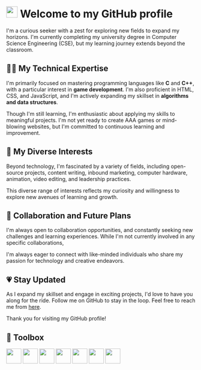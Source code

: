 # <img src="https://raw.githubusercontent.com/MartinHeinz/MartinHeinz/master/wave.gif" width="30px"> Welcome to my GitHub profile

I'm a curious seeker with a zest for exploring new fields to expand my horizons. I'm currently completing my university degree in Computer Science Engineering (CSE), but my learning journey extends beyond the classroom.

## 👨‍💻 My Technical Expertise

I'm primarily focused on mastering programming languages like **C** and **C++**, with a particular interest in **game development**. I'm also proficient in HTML, CSS, and JavaScript, and I'm actively expanding my skillset in **algorithms and data structures**.

Though I'm still learning, I'm enthusiastic about applying my skills to meaningful projects. I'm not yet ready to create AAA games or mind-blowing websites, but I'm committed to continuous learning and improvement.

## 🍱 My Diverse Interests

Beyond technology, I'm fascinated by a variety of fields, including open-source projects, content writing, inbound marketing, computer hardware, animation, video editing, and leadership practices. 

This diverse range of interests reflects my curiosity and willingness to explore new avenues of learning and growth.

## 🤝 Collaboration and Future Plans

I'm always open to collaboration opportunities, and constantly seeking new challenges and learning experiences. While I'm not currently involved in any specific collaborations, 

I'm always eager to connect with like-minded individuals who share my passion for technology and creative endeavors.

## 💗 Stay Updated

As I expand my skillset and engage in exciting projects, I'd love to have you along for the ride. Follow me on GitHub to stay in the loop. Feel free to reach me from <a href="https://solo.to/forhad61">here</a>.

Thank you for visiting my GitHub profile!

## 🧰 Toolbox 
<img src="https://cdn.jsdelivr.net/gh/devicons/devicon/icons/c/c-original.svg" width="40px"> <img src="https://cdn.jsdelivr.net/gh/devicons/devicon/icons/cplusplus/cplusplus-original.svg" width="40px"> <img src="https://cdn.jsdelivr.net/gh/devicons/devicon/icons/html5/html5-original.svg" width="40px"> <img src="https://cdn.jsdelivr.net/gh/devicons/devicon/icons/css3/css3-original.svg" width="40px"> <img src="https://cdn.jsdelivr.net/gh/devicons/devicon/icons/javascript/javascript-original.svg" width="40px"> <img src="https://cdn.jsdelivr.net/gh/devicons/devicon/icons/wordpress/wordpress-plain.svg" width="40px"> <img src="https://cdn.jsdelivr.net/gh/devicons/devicon/icons/git/git-original.svg" width="40px"> 
